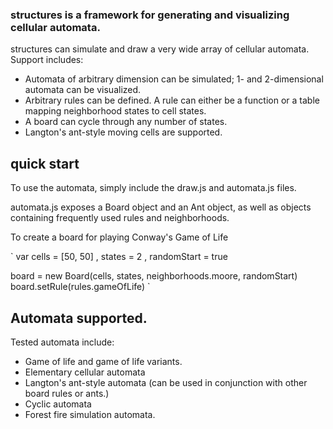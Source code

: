 ### structures is a framework for generating and visualizing cellular automata.

structures can simulate and draw a very wide array of cellular automata. Support includes:

* Automata of arbitrary dimension can be simulated; 1- and 2-dimensional automata can be visualized.
* Arbitrary rules can be defined. A rule can either be a function or a table mapping neighborhood states to cell states.
* A board can cycle through any number of states.
* Langton's ant-style moving cells are supported.

## quick start

To use the automata, simply include the draw.js and automata.js files.

automata.js exposes a Board object and an Ant object, as well as objects containing frequently used rules and neighborhoods.

To create a board for playing Conway's Game of Life

`
var cells = [50, 50]
 , states = 2
 , randomStart = true

board = new Board(cells, states, neighborhoods.moore, randomStart)
board.setRule(rules.gameOfLife)
`

## Automata supported.

Tested automata include:

* Game of life and game of life variants.
* Elementary cellular automata
* Langton's ant-style automata (can be used in conjunction with other board rules or ants.)
* Cyclic automata
* Forest fire simulation automata.



